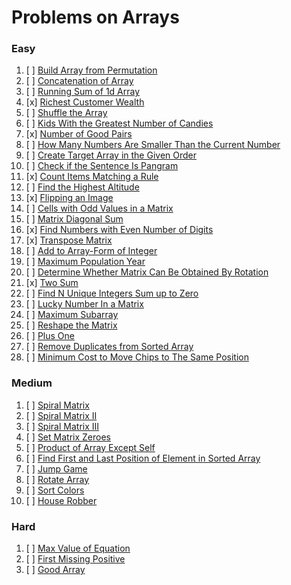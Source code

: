 # Problems on Arrays

### Easy

1. [ ] [Build Array from Permutation](https://leetcode.com/problems/build-array-from-permutation/)
2. [ ] [Concatenation of Array](https://leetcode.com/problems/concatenation-of-array/)
3. [ ] [Running Sum of 1d Array](https://leetcode.com/problems/running-sum-of-1d-array/)
4. [x] [Richest Customer Wealth](https://leetcode.com/problems/richest-customer-wealth/)
5. [ ] [Shuffle the Array](https://leetcode.com/problems/shuffle-the-array/)
6. [ ] [Kids With the Greatest Number of Candies](https://leetcode.com/problems/kids-with-the-greatest-number-of-candies/)
7. [x] [Number of Good Pairs](https://leetcode.com/problems/number-of-good-pairs/)
8. [ ] [How Many Numbers Are Smaller Than the Current Number](https://leetcode.com/problems/how-many-numbers-are-smaller-than-the-current-number/)
9. [ ] [Create Target Array in the Given Order](https://leetcode.com/problems/create-target-array-in-the-given-order/)
10. [ ] [Check if the Sentence Is Pangram](https://leetcode.com/problems/check-if-the-sentence-is-pangram/)
11. [x] [Count Items Matching a Rule](https://leetcode.com/problems/count-items-matching-a-rule/)
12. [ ] [Find the Highest Altitude](https://leetcode.com/problems/find-the-highest-altitude/)
13. [x] [Flipping an Image](https://leetcode.com/problems/flipping-an-image/)
14. [ ] [Cells with Odd Values in a Matrix](https://leetcode.com/problems/cells-with-odd-values-in-a-matrix/)
15. [ ] [Matrix Diagonal Sum](https://leetcode.com/problems/matrix-diagonal-sum/)
16. [x] [Find Numbers with Even Number of Digits](https://leetcode.com/problems/find-numbers-with-even-number-of-digits/)
17. [x] [Transpose Matrix](https://leetcode.com/problems/transpose-matrix/)
18. [ ] [Add to Array-Form of Integer](https://leetcode.com/problems/add-to-array-form-of-integer/)
19. [ ] [Maximum Population Year](https://leetcode.com/problems/maximum-population-year/)
20. [ ] [Determine Whether Matrix Can Be Obtained By Rotation](https://leetcode.com/problems/determine-whether-matrix-can-be-obtained-by-rotation/)
21. [x] [Two Sum](https://leetcode.com/problems/two-sum/)
22. [ ] [Find N Unique Integers Sum up to Zero](https://leetcode.com/problems/find-n-unique-integers-sum-up-to-zero/)
23. [ ] [Lucky Number In a Matrix](https://leetcode.com/problems/lucky-numbers-in-a-matrix/)
24. [ ] [Maximum Subarray](https://leetcode.com/problems/maximum-subarray/)
25. [ ] [Reshape the Matrix](https://leetcode.com/problems/reshape-the-matrix/)
26. [ ] [Plus One](https://leetcode.com/problems/plus-one/)
27. [ ] [Remove Duplicates from Sorted Array](https://leetcode.com/problems/remove-duplicates-from-sorted-array/)
28. [ ] [Minimum Cost to Move Chips to The Same Position](https://leetcode.com/problems/minimum-cost-to-move-chips-to-the-same-position/)

### Medium

1. [ ] [Spiral Matrix](https://leetcode.com/problems/spiral-matrix/)
2. [ ] [Spiral Matrix II](https://leetcode.com/problems/spiral-matrix-ii/)
3. [ ] [Spiral Matrix III](https://leetcode.com/problems/spiral-matrix-iii/)
4. [ ] [Set Matrix Zeroes](https://leetcode.com/problems/set-matrix-zeroes/)
5. [ ] [Product of Array Except Self](https://leetcode.com/problems/product-of-array-except-self/)
6. [ ] [Find First and Last Position of Element in Sorted Array](https://leetcode.com/problems/find-first-and-last-position-of-element-in-sorted-array/)
7. [ ] [Jump Game](https://leetcode.com/problems/jump-game/)
8. [ ] [Rotate Array](https://leetcode.com/problems/rotate-array/)
9. [ ] [Sort Colors](https://leetcode.com/problems/sort-colors/)
10. [ ] [House Robber](https://leetcode.com/problems/house-robber/)

### Hard

1. [ ] [Max Value of Equation](https://leetcode.com/problems/max-value-of-equation/)
2. [ ] [First Missing Positive](https://leetcode.com/problems/first-missing-positive/)
3. [ ] [Good Array](https://leetcode.com/problems/check-if-it-is-a-good-array/)
